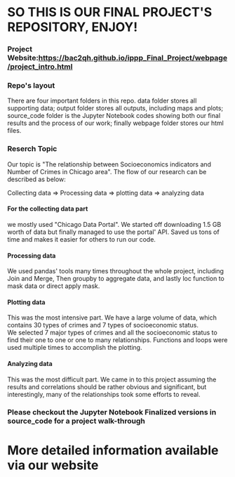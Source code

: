 # SO THIS IS OUR FINAL PROJECT'S REPOSITORY, ENJOY!

### Project Website:https://bac2qh.github.io/ippp_Final_Project/webpage/project_intro.html

### Repo's layout

There are four important folders in this repo. data folder stores
all supporting data; output folder stores all outputs, including maps and plots;
source_code folder is the Jupyter Notebook codes showing both our final results
and the process of our work; finally webpage folder stores our html files.

### Reserch Topic

Our topic is "The relationship between Socioeconomics indicators and Number of
Crimes in Chicago area". The flow of our research can be described as below:

Collecting data => Processing data => plotting data => analyzing data

#### For the collecting data part
we mostly used "Chicago Data Portal". We started off downloading 1.5 GB worth of
data but finally managed to use the portal' API. Saved us tons of time and makes
it easier for others to run our code.

#### Processing data
We used pandas' tools many times throughout the whole project, including
Join and Merge,
Then groupby to aggregate data, and lastly
loc function to mask data or direct apply mask.

#### Plotting data
This was the most intensive part. We have a large volume of data, which
contains 30 types of crimes and 7 types of socioeconomic status.  
We selected 7 major types of crimes and all the socioeconomic status to find their
one to one or one to many relationships.
Functions and loops were used multiple times to accomplish the plotting.

#### Analyzing data
This was the most difficult part. We came in to this project assuming the results
and correlations should be rather obvious and significant, but interestingly,
many of the relationships took some efforts to reveal.
### Please checkout the Jupyter Notebook Finalized versions in source_code for a project walk-through

# More detailed information available via our website
